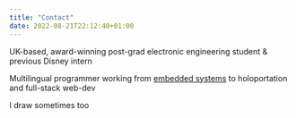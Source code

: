 ```yaml
---
title: "Contact"
date: 2022-08-21T22:12:40+01:00
---
```


UK-based, award-winning post-grad electronic engineering student & previous Disney intern

Multilingual programmer working from [embedded systems](/posts/iot) to holoportation and full-stack web-dev

I draw sometimes too